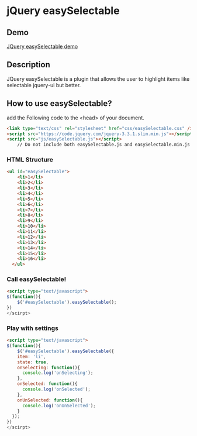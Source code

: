 jQuery easySelectable
=============


Demo
----------------
[JQuery easySelectable demo](https://mee4dy.ru/dev/github/easySelectable/index.html)

Description
----------------
JQuery easySelectable is a plugin that allows the user to highlight items like selectable jquery-ui but better.

How to use easySelectable?
--------------------
add the Following code to the &lt;head&gt; of your document.
```html
<link type="text/css" rel="stylesheet" href="css/easySelectable.css" />
<script src="https://code.jquery.com/jquery-3.3.1.slim.min.js"></script>
<script src="js/easySelectable.js"></script>
    // Do not include both easySelectable.js and easySelectable.min.js
```

### HTML Structure ###
```html
<ul id="easySelectable">
    <li>1</li>
    <li>2</li>
    <li>3</li>
    <li>4</li>
    <li>5</li>
    <li>6</li>
    <li>7</li>
    <li>8</li>
    <li>9</li>
    <li>10</li>
    <li>11</li>
    <li>12</li>
    <li>13</li>
    <li>14</li>
    <li>15</li>
    <li>16</li>
  </ul>
```

### Call easySelectable! ###
```html
<script type="text/javascript">
$(function(){
	$('#easySelectable').easySelectable();
})
</scirpt>
```

### Play with settings ###
```html
<script type="text/javascript">
$(function(){
	$('#easySelectable').easySelectable({
    item: 'li',
    state: true,
    onSelecting: function(){
      console.log('onSelecting');
    },
    onSelected: function(){
      console.log('onSelected');
    },
    onUnSelected: function(){
      console.log('onUnSelected');
    }
  });
})
</scirpt>
```
